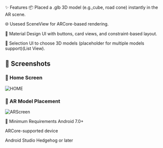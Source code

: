 ✨ Features
📦 Placed a .glb 3D model (e.g.,cube, road cone) instantly in the AR scene.

🌐 Usesed SceneView for ARCore-based rendering.

📱 Material Design UI with buttons, card views, and constraint-based layout.

🔘 Selection UI to choose 3D models (placeholder for multiple models support)(List View).


## 📸 Screenshots

### 🧭 Home Screen
![HOME](https://github.com/user-attachments/assets/844981ec-e9d2-40e2-bfda-10b4af9d029e)


### 🧱 AR Model Placement
![ARScreen](https://github.com/user-attachments/assets/287e4b71-43da-4f4e-a9a6-99cc1caacbc8)



📱 Minimum Requirements
Android 7.0+

ARCore-supported device

Android Studio Hedgehog or later





